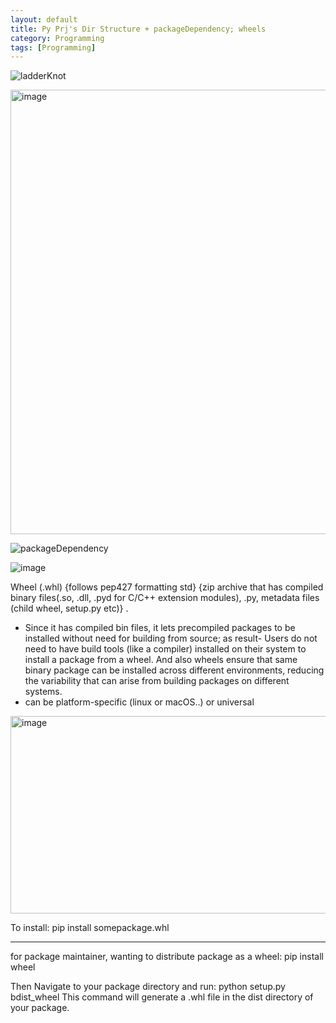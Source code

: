 ```yaml
---
layout: default
title: Py Prj's Dir Structure + packageDependency; wheels
category: Programming
tags: [Programming]
---
```

![ladderKnot](https://github.com/user-attachments/assets/818b5967-e8e8-4524-85bb-eec5928a1f9a)

<img width="857" height="711" alt="image" src="https://github.com/user-attachments/assets/c38341f5-43e0-4915-9972-0943b9ea0948" />

![packageDependency](https://github.com/user-attachments/assets/65b9098d-b1fa-402e-8177-9db65191657a)

![image](https://github.com/user-attachments/assets/1ef3db20-a2f5-4abc-afbf-2633bdb88996)

Wheel (.whl) 
{follows pep427 formatting std}
{zip archive that has compiled binary files(.so, .dll, .pyd for C/C++ extension modules), .py, metadata files (child wheel, setup.py etc)} . 
- Since it has compiled bin files, it lets precompiled packages to be installed without need for building from source; as result- Users do not need to have build tools (like a compiler) installed on their system to install a package from a wheel. And also wheels ensure that same binary package can be installed across different environments, reducing the variability that can arise from building packages on different systems.
- can be platform-specific (linux or macOS..) or universal

<img width="603" height="316" alt="image" src="https://github.com/user-attachments/assets/20eddf25-cdb6-49a2-ba71-bf73e51c4a1e" />

To install: pip install somepackage.whl

---
for package maintainer,  wanting to distribute package as a wheel: pip install wheel

Then Navigate to your package directory and run: python setup.py bdist_wheel
This command will generate a .whl file in the dist directory of your package.
